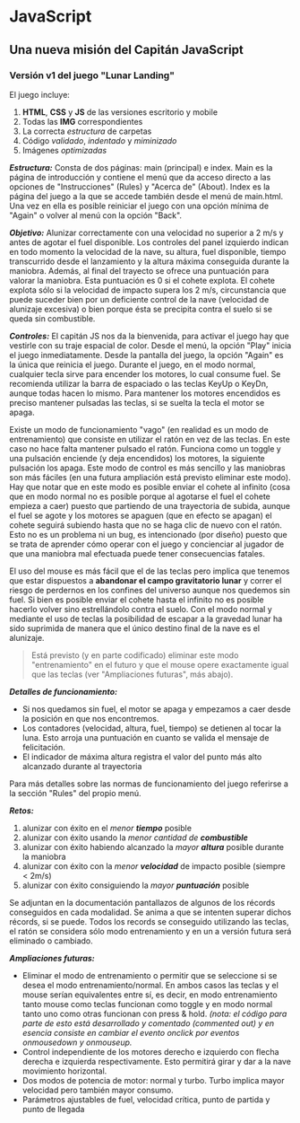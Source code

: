 # JavaScript
## Una nueva misión del Capitán JavaScript

### Versión v1 del juego "Lunar Landing"

El juego incluye:

1. **HTML**, **CSS** y **JS** de las versiones escritorio y mobile
2. Todas las **IMG** correspondientes
3. La correcta _estructura_ de carpetas
4. Código _validado_, _indentado_ y _miminizado_
5. Imágenes _optimizadas_

**_Estructura:_**
Consta de dos páginas: main (principal) e index.
Main es la página de introducción y contiene el menú que da acceso directo a las opciones de "Instrucciones" (Rules) y "Acerca de" (About).
Index es la página del juego a la que se accede también desde el menú de main.html.
Una vez en ella es posible reiniciar el juego con una opción mínima de "Again" o volver al menú con la opción "Back".

**_Objetivo:_**
Alunizar correctamente con una velocidad no superior a 2 m/s y antes de agotar el fuel disponible.
Los controles del panel izquierdo indican en todo momento la velocidad de la nave, su altura, fuel disponible, tiempo transcurrido
desde el lanzamiento y la altura máxima conseguida durante la maniobra.
Además, al final del trayecto se ofrece una puntuación para valorar la maniobra. Esta puntuación es 0 si el cohete explota.
El cohete explota sólo si la velocidad de impacto supera los 2 m/s, circunstancia que puede suceder bien por un deficiente control
de la nave (velocidad de alunizaje excesiva) o bien porque ésta se precipita contra el suelo si se queda sin combustible.

**_Controles:_**
El capitán JS nos da la bienvenida, para activar el juego hay que vestirle con su traje espacial de color.
Desde el menú, la opción "Play" inicia el juego inmediatamente.
Desde la pantalla del juego, la opción "Again" es la única que reinicia el juego.
Durante el juego, en el modo normal, cualquier tecla sirve para encender los motores, lo cual consume fuel.
Se recomienda utilizar la barra de espaciado o las teclas KeyUp o KeyDn, aunque todas hacen lo mismo.
Para mantener los motores encendidos es preciso mantener pulsadas las teclas, si se suelta la tecla el motor se apaga.

Existe un modo de funcionamiento "vago" (en realidad es un modo de entrenamiento) que consiste en utilizar el ratón en vez de las teclas. En este caso no hace falta mantener pulsado el ratón. Funciona como un toggle y una pulsación enciende (y deja encendidos) los motores, la siguiente pulsación los apaga. Este modo de control es más sencillo y las maniobras son más fáciles (en una futura ampliación está previsto eliminar este modo).
Hay que notar que en este modo es posible enviar el cohete al infinito (cosa que en modo normal no es posible porque al agotarse el fuel el cohete empieza a caer) puesto que partiendo de una trayectoria de subida, aunque el fuel se agote y los motores se apaguen (que en efecto se apagan) el cohete seguirá subiendo hasta que no se haga clic de nuevo con el ratón. Esto no es un problema ni un bug, es intencionado (por diseño) puesto que se trata de aprender cómo operar con el juego y concienciar al jugador de que una maniobra mal efectuada puede tener consecuencias fatales.

El uso del mouse es más fácil que el de las teclas pero implica que tenemos que estar dispuestos a **abandonar el campo gravitatorio lunar** y correr el riesgo de perdernos en los confines del universo aunque nos quedemos sin fuel. Si bien es posible enviar el cohete hasta el infinito no es posible hacerlo volver sino estrellándolo contra el suelo. Con el modo normal y mediante el uso de teclas la posibilidad de escapar a la gravedad lunar ha sido suprimida de manera que el único destino final de la nave es el alunizaje.

>Está previsto (y en parte codificado) eliminar este modo "entrenamiento" en el futuro y que el mouse opere exactamente igual que las teclas (ver "Ampliaciones futuras", más abajo).

**_Detalles de funcionamiento:_**
* Si nos quedamos sin fuel, el motor se apaga y empezamos a caer desde la posición en que nos encontremos.
* Los contadores (velocidad, altura, fuel, tiempo) se detienen al tocar la luna. Esto arroja una puntuación en cuanto se valida el mensaje de felicitación.
* El indicador de máxima altura registra el valor del punto más alto alcanzado durante al trayectoria

Para más detalles sobre las normas de funcionamiento del juego referirse a la sección "Rules" del propio menú.

**_Retos:_**
1. alunizar con éxito en el _menor **tiempo**_ posible
2. alunizar con éxito usando la _menor cantidad de **combustible**_
3. alunizar con éxito habiendo alcanzado la _mayor **altura**_ posible durante la maniobra
4. alunizar con éxito con la _menor **velocidad**_ de impacto posible (siempre < 2m/s)
5. alunizar con éxito consiguiendo la _mayor **puntuación**_ posible

Se adjuntan en la documentación pantallazos de algunos de los récords conseguidos en cada modalidad.
Se anima a que se intenten superar dichos récords, si se puede. Todos los records se conseguido utilizando las teclas, el ratón se considera sólo modo entrenamiento y en un a versión futura será eliminado o cambiado.

**_Ampliaciones futuras:_**
* Eliminar el modo de entrenamiento o permitir que se seleccione si se desea el modo entrenamiento/normal. En ambos casos las teclas y el mouse serían equivalentes entre sí, es decir, en modo entrenamiento tanto mouse como teclas funcionan como toggle y en modo normal tanto uno como otras funcionan con press & hold.
_(nota: el código para parte de esto está desarrollado y comentado (commented out) y en esencia consiste en cambiar el evento onclick por eventos onmousedown y onmouseup._
* Control independiente de los motores derecho e izquierdo con flecha derecha e izquierda respectivamente. Esto permitirá girar y dar a la nave movimiento horizontal.
* Dos modos de potencia de motor: normal y turbo. Turbo implica mayor velocidad pero también mayor consumo.
* Parámetros ajustables de fuel, velocidad crítica, punto de partida y punto de llegada
